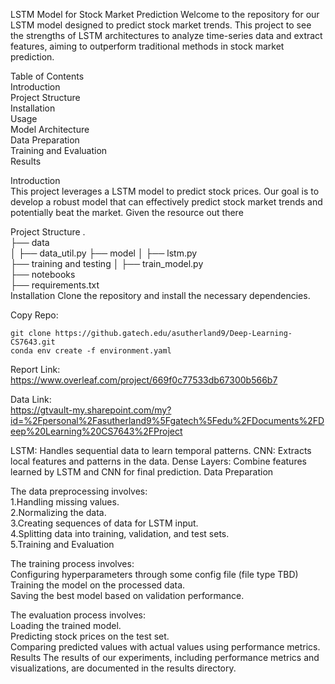 LSTM Model for Stock Market Prediction
Welcome to the repository for our LSTM model designed to predict stock market trends. This project to see the strengths of LSTM architectures to analyze time-series data and extract features, aiming to outperform traditional methods in stock market prediction.

Table of Contents  
Introduction  
Project Structure  
Installation  
Usage  
Model Architecture  
Data Preparation  
Training and Evaluation  
Results  

Introduction  
This project leverages a LSTM model to predict stock prices. Our goal is to develop a robust model that can effectively predict stock market trends and potentially beat the market. Given the resource out there 

Project Structure
.  
├── data  
│   ├── data_util.py
├── model
│   ├── lstm.py  
├── training and testing
│   ├── train_model.py   
├── notebooks  
├── requirements.txt  
Installation
Clone the repository and install the necessary dependencies.

Copy Repo:  
```
git clone https://github.gatech.edu/asutherland9/Deep-Learning-CS7643.git  
conda env create -f environment.yaml 
```

Report Link:  
https://www.overleaf.com/project/669f0c77533db67300b566b7

Data Link:  
https://gtvault-my.sharepoint.com/my?id=%2Fpersonal%2Fasutherland9%5Fgatech%5Fedu%2FDocuments%2FDeep%20Learning%20CS7643%2FProject


LSTM: Handles sequential data to learn temporal patterns.
CNN: Extracts local features and patterns in the data.
Dense Layers: Combine features learned by LSTM and CNN for final prediction.
Data Preparation

The data preprocessing involves:  
1.Handling missing values.  
2.Normalizing the data.  
3.Creating sequences of data for LSTM input.  
4.Splitting data into training, validation, and test sets.  
5.Training and Evaluation  

The training process involves:  
Configuring hyperparameters through some config file (file type TBD)  
Training the model on the processed data.  
Saving the best model based on validation performance.  

The evaluation process involves:  
Loading the trained model.  
Predicting stock prices on the test set.  
Comparing predicted values with actual values using performance metrics.  
Results
The results of our experiments, including performance metrics and visualizations, are documented in the results directory.
